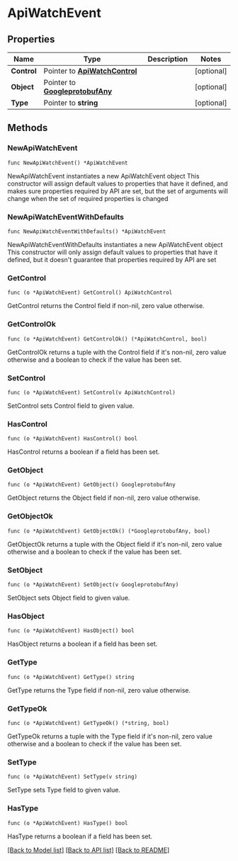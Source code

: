 # ApiWatchEvent

## Properties

Name | Type | Description | Notes
------------ | ------------- | ------------- | -------------
**Control** | Pointer to [**ApiWatchControl**](apiWatchControl.md) |  | [optional] 
**Object** | Pointer to [**GoogleprotobufAny**](googleprotobufAny.md) |  | [optional] 
**Type** | Pointer to **string** |  | [optional] 

## Methods

### NewApiWatchEvent

`func NewApiWatchEvent() *ApiWatchEvent`

NewApiWatchEvent instantiates a new ApiWatchEvent object
This constructor will assign default values to properties that have it defined,
and makes sure properties required by API are set, but the set of arguments
will change when the set of required properties is changed

### NewApiWatchEventWithDefaults

`func NewApiWatchEventWithDefaults() *ApiWatchEvent`

NewApiWatchEventWithDefaults instantiates a new ApiWatchEvent object
This constructor will only assign default values to properties that have it defined,
but it doesn't guarantee that properties required by API are set

### GetControl

`func (o *ApiWatchEvent) GetControl() ApiWatchControl`

GetControl returns the Control field if non-nil, zero value otherwise.

### GetControlOk

`func (o *ApiWatchEvent) GetControlOk() (*ApiWatchControl, bool)`

GetControlOk returns a tuple with the Control field if it's non-nil, zero value otherwise
and a boolean to check if the value has been set.

### SetControl

`func (o *ApiWatchEvent) SetControl(v ApiWatchControl)`

SetControl sets Control field to given value.

### HasControl

`func (o *ApiWatchEvent) HasControl() bool`

HasControl returns a boolean if a field has been set.

### GetObject

`func (o *ApiWatchEvent) GetObject() GoogleprotobufAny`

GetObject returns the Object field if non-nil, zero value otherwise.

### GetObjectOk

`func (o *ApiWatchEvent) GetObjectOk() (*GoogleprotobufAny, bool)`

GetObjectOk returns a tuple with the Object field if it's non-nil, zero value otherwise
and a boolean to check if the value has been set.

### SetObject

`func (o *ApiWatchEvent) SetObject(v GoogleprotobufAny)`

SetObject sets Object field to given value.

### HasObject

`func (o *ApiWatchEvent) HasObject() bool`

HasObject returns a boolean if a field has been set.

### GetType

`func (o *ApiWatchEvent) GetType() string`

GetType returns the Type field if non-nil, zero value otherwise.

### GetTypeOk

`func (o *ApiWatchEvent) GetTypeOk() (*string, bool)`

GetTypeOk returns a tuple with the Type field if it's non-nil, zero value otherwise
and a boolean to check if the value has been set.

### SetType

`func (o *ApiWatchEvent) SetType(v string)`

SetType sets Type field to given value.

### HasType

`func (o *ApiWatchEvent) HasType() bool`

HasType returns a boolean if a field has been set.


[[Back to Model list]](../README.md#documentation-for-models) [[Back to API list]](../README.md#documentation-for-api-endpoints) [[Back to README]](../README.md)


